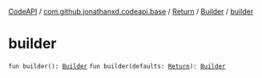 [CodeAPI](../../../index.md) / [com.github.jonathanxd.codeapi.base](../../index.md) / [Return](../index.md) / [Builder](index.md) / [builder](.)

# builder

`fun builder(): `[`Builder`](index.md)
`fun builder(defaults: `[`Return`](../index.md)`): `[`Builder`](index.md)